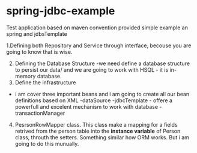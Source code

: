 # spring-jdbc-example
Test application based on maven convention provided simple example an spring and jdbsTemplate

1.Defining both Repository and Service through interface, becouse you are going to know that is wise.

2. Defining the Database Structure
-we need define a database structure to persist our data/ and we are going to work with HSQL - it is in-memory database.
3. Define the infrastructure
- i am cover three important beans and i am going to create all our bean definitions based on XML
-dataSource
-jdbcTemplate - offere a powerfull and excelent mechanism to work with database
-transactionManager
4. PesrsonRowMapper class. This class make a mapping for a fields retrived from the person table into the <b>instance variable</b> of Person class, throuth the setters.
Something similar how ORM works. But i am going to do this munually.